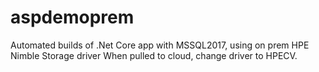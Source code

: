 # aspdemoprem
Automated builds of .Net Core app with MSSQL2017, using on prem HPE Nimble Storage driver
When pulled to cloud, change driver to HPECV. 
